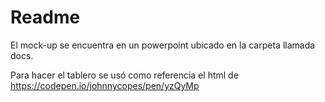 # Readme
El mock-up se encuentra en un powerpoint ubicado en la carpeta llamada docs.

Para hacer el tablero se usó como referencia el html de  https://codepen.io/johnnycopes/pen/yzQyMp


